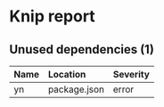 # Knip report

## Unused dependencies (1)

| Name | Location     | Severity |
| :--- | :----------- | :------- |
| yn   | package.json | error    |
